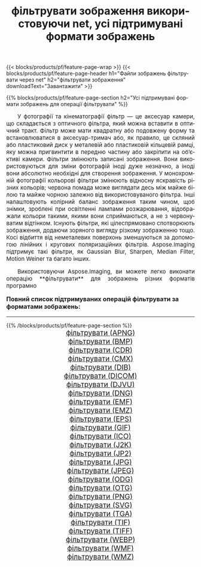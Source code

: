 ﻿---
title: фільтрувати зображення використовуючи net, усі підтримувані формати зображень 
weight: 3920
url: /uk/net/filter/ 
lang: uk
langdirlevel: 2
locales: zh-hans,ja,it,ru,de,es,fr,nl,id,lt,pl,pt,vi,tr,ko,zh-hant,ar,hi,th,sv,cs,uk,he
description: Використовуючи Aspose.Imaging, ви можете легко фільтрувати зображення використовуючи  net
---

{{< blocks/products/pf/feature-page-wrap >}}
{{< blocks/products/pf/feature-page-header h1="Файли зображень фільтрувати через net" h2="фільтрувати зображення" downloadText="Завантажити" >}}


{{% blocks/products/pf/feature-page-section  h2="Усі підтримувані формати зображень для операції фільтрувати" %}}
<p align="justify" style="text-indent:2em;font-size:15px;">
У фотографії та кінематографії фільтр — це аксесуар камери, що складається з оптичного фільтра, який можна вставити в оптичний тракт. Фільтр може мати квадратну або подовжену форму та встановлюватися в аксесуар-тримач або, як правило, це скляний або пластиковий диск у металевій або пластиковій кільцевій рамці, яку можна пригвинтити в передню частину або закріпити на об’єктиві камери. Фільтри змінюють записані зображення. Вони використовуються для зміни фотографій іноді дуже незначно, а іноді вони абсолютно необхідні для створення зображення. У монохромній фотографії кольорові фільтри змінюють відносну яскравість різних кольорів; червона помада може виглядати десь між майже білою та майже чорною залежно від використовуваного фільтра. Інші налаштовують колірний баланс зображення таким чином, щоб знімки, зроблені при освітленні лампами розжарювання, відображали кольори такими, якими вони сприймаються, а не з червонуватим відтінком. Існують фільтри, які цілеспрямовано спотворюють зображення, додаючи зоряного вигляду різкому зображенню тощо. Косі відбиття від неметалевих поверхонь зменшуються за допомогою лінійних і кругових поляризаційних фільтрів. Aspose.Imaging підтримує такі фільтри, як Gaussian Blur, Sharpen, Median Filter, Motion Weiner та багато інших.
</p>
<p align="justify" style="text-indent:2em;font-size:15px;">
Використовуючи Aspose.Imaging, ви можете легко виконати операцiю **фільтрувати** для  зображень різних форматів програмно
</p>
<h3 style="margin-top:16px;">
Повний список підтримуваних операцій фільтрувати за форматами зображень:
</h3>
<hr/>
{{% /blocks/products/pf/feature-page-section %}}
<div class="container-fluid productfamilypage bg-gray">
    <div class="convertypes bg-gray agp-content section">
        <div class="container">
		<div class="row other-converters" style="gap: 10px;font-size: 19px;text-align:center;">
		    <div class='col-md-3 other-converter remove-lp remove-rp'><a href="/imaging/uk/net/filter/apng/" style="padding:15px;">фільтрувати (APNG)</a></div><div class='col-md-3 other-converter remove-lp remove-rp'><a href="/imaging/uk/net/filter/bmp/" style="padding:15px;">фільтрувати (BMP)</a></div><div class='col-md-3 other-converter remove-lp remove-rp'><a href="/imaging/uk/net/filter/cdr/" style="padding:15px;">фільтрувати (CDR)</a></div><div class='col-md-3 other-converter remove-lp remove-rp'><a href="/imaging/uk/net/filter/cmx/" style="padding:15px;">фільтрувати (CMX)</a></div><div class='col-md-3 other-converter remove-lp remove-rp'><a href="/imaging/uk/net/filter/dib/" style="padding:15px;">фільтрувати (DIB)</a></div><div class='col-md-3 other-converter remove-lp remove-rp'><a href="/imaging/uk/net/filter/dicom/" style="padding:15px;">фільтрувати (DICOM)</a></div><div class='col-md-3 other-converter remove-lp remove-rp'><a href="/imaging/uk/net/filter/djvu/" style="padding:15px;">фільтрувати (DJVU)</a></div><div class='col-md-3 other-converter remove-lp remove-rp'><a href="/imaging/uk/net/filter/dng/" style="padding:15px;">фільтрувати (DNG)</a></div><div class='col-md-3 other-converter remove-lp remove-rp'><a href="/imaging/uk/net/filter/emf/" style="padding:15px;">фільтрувати (EMF)</a></div><div class='col-md-3 other-converter remove-lp remove-rp'><a href="/imaging/uk/net/filter/emz/" style="padding:15px;">фільтрувати (EMZ)</a></div><div class='col-md-3 other-converter remove-lp remove-rp'><a href="/imaging/uk/net/filter/eps/" style="padding:15px;">фільтрувати (EPS)</a></div><div class='col-md-3 other-converter remove-lp remove-rp'><a href="/imaging/uk/net/filter/gif/" style="padding:15px;">фільтрувати (GIF)</a></div><div class='col-md-3 other-converter remove-lp remove-rp'><a href="/imaging/uk/net/filter/ico/" style="padding:15px;">фільтрувати (ICO)</a></div><div class='col-md-3 other-converter remove-lp remove-rp'><a href="/imaging/uk/net/filter/j2k/" style="padding:15px;">фільтрувати (J2K)</a></div><div class='col-md-3 other-converter remove-lp remove-rp'><a href="/imaging/uk/net/filter/jp2/" style="padding:15px;">фільтрувати (JP2)</a></div><div class='col-md-3 other-converter remove-lp remove-rp'><a href="/imaging/uk/net/filter/jpg/" style="padding:15px;">фільтрувати (JPG)</a></div><div class='col-md-3 other-converter remove-lp remove-rp'><a href="/imaging/uk/net/filter/jpeg/" style="padding:15px;">фільтрувати (JPEG)</a></div><div class='col-md-3 other-converter remove-lp remove-rp'><a href="/imaging/uk/net/filter/odg/" style="padding:15px;">фільтрувати (ODG)</a></div><div class='col-md-3 other-converter remove-lp remove-rp'><a href="/imaging/uk/net/filter/otg/" style="padding:15px;">фільтрувати (OTG)</a></div><div class='col-md-3 other-converter remove-lp remove-rp'><a href="/imaging/uk/net/filter/png/" style="padding:15px;">фільтрувати (PNG)</a></div><div class='col-md-3 other-converter remove-lp remove-rp'><a href="/imaging/uk/net/filter/svg/" style="padding:15px;">фільтрувати (SVG)</a></div><div class='col-md-3 other-converter remove-lp remove-rp'><a href="/imaging/uk/net/filter/tga/" style="padding:15px;">фільтрувати (TGA)</a></div><div class='col-md-3 other-converter remove-lp remove-rp'><a href="/imaging/uk/net/filter/tif/" style="padding:15px;">фільтрувати (TIF)</a></div><div class='col-md-3 other-converter remove-lp remove-rp'><a href="/imaging/uk/net/filter/tiff/" style="padding:15px;">фільтрувати (TIFF)</a></div><div class='col-md-3 other-converter remove-lp remove-rp'><a href="/imaging/uk/net/filter/webp/" style="padding:15px;">фільтрувати (WEBP)</a></div><div class='col-md-3 other-converter remove-lp remove-rp'><a href="/imaging/uk/net/filter/wmf/" style="padding:15px;">фільтрувати (WMF)</a></div><div class='col-md-3 other-converter remove-lp remove-rp'><a href="/imaging/uk/net/filter/wmz/" style="padding:15px;">фільтрувати (WMZ)</a></div>
                </div>
        </div>
    </div>
</div>
<br/>
